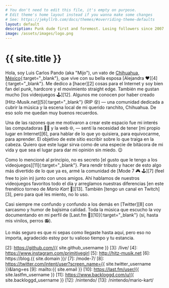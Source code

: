 ```yaml
---
# You don't need to edit this file, it's empty on purpose.
# Edit theme's home layout instead if you wanna make some changes
# See: https://jekyllrb.com/docs/themes/#overriding-theme-defaults
layout: default
description: Punk dude first and foremost. Losing followers since 2007.
image: /assets/images/logo.png
---
```


<h1 class="text-center">{{ site.title }}</h1>

<span class="first-letter">H</span>ola, soy Luis Carlos Pando (aka "Mijo"), un vato de [Chihuahua, México][1]{:target="_blank"}, que vive con su bella esposa [Alejandra ❤️][4]{:target="_blank"}. Me dedico a [hacer][2] cosas para el Internet y soy bien fan del punk, hardcore y el movimiento straight edge. También me gustan mucho [los videojuegos 🕹️][12].  Algunos me conocen por haber creado [Hitz-Musik.net][5]{:target="_blank"} (RIP 😵) ― una comunidad dedicada a cubrir la música y la escena local de mi querido ranchito, Chihuahua. De eso solo me quedan muy buenos recuerdos.

Una de las razones que me motivaron a crear este espacio fue mi interés las computadoras 👨‍💻 y la web 🌐, ― sentí la necesidad de tener [mi propio lugar en Internet][6], para hablar de lo que yo quisiera, para equivocarme, para aprender. El objetivo de este sitio escribir sobre lo que traiga en la cabeza. Quiero que este lugar sirva como de una especie de bitácora de mi vida y que sea el lugar para dar mi opinión sin miedo. 😉

Como lo mencioné al principio, no es secreto [el gusto que le tengo a los videojuegos][11]{:target="_blank"}. Para rendir tributo y hacer de esto algo más divertido de lo que ya es, armé la comunidad de [Mode 7 🎮 🕹️][7] (feel free to join in) junto con unos amigos. Ahí hablamos de nuestros videojuegos favoritos todo el día y arreglamos nuestras diferencias [en este frenético torneo de *Mario Kart* 🏁][13]. También [tengo un canal en Twitch][3], pero para qué les miento, no lo uso.

Casi siempre me confundo y confundo a los demás en [Twitter][8] con sarcasmo y humor de bajísima calidad. Toda la música que escucho la voy documentando en mi perfil de [Last.fm 🎵][10]{:target="_blank"} (sí, hasta mis vinilos, perros 📻).

Lo más seguro es que ni sepas como llegaste hasta aquí, pero eso no importa, agradecido estoy por tu valioso tiempo y tu estancia.

[1]: http://www.chihuahuatucapital.org/
[2]: https://github.com/{{ site.github_username }}
[3]: /live/
[4]: https://www.instagram.com/primitivegirl
[5]: http://hitz-musik.net
[6]: https://blog.{{ site.domain }}/
[7]: /mode-7/
[8]: https://twitter.com/intent/user?screen_name={{ site.twitter_username }}&lang=es
[9]: mailto:{{ site.email }}
[10]: https://last.fm/user/{{ site.lastfm_username }}
[11]: https://www.backloggd.com/u/{{ site.backloggd_username }}
[12]: /nintendo/
[13]: /nintendo/mario-kart/